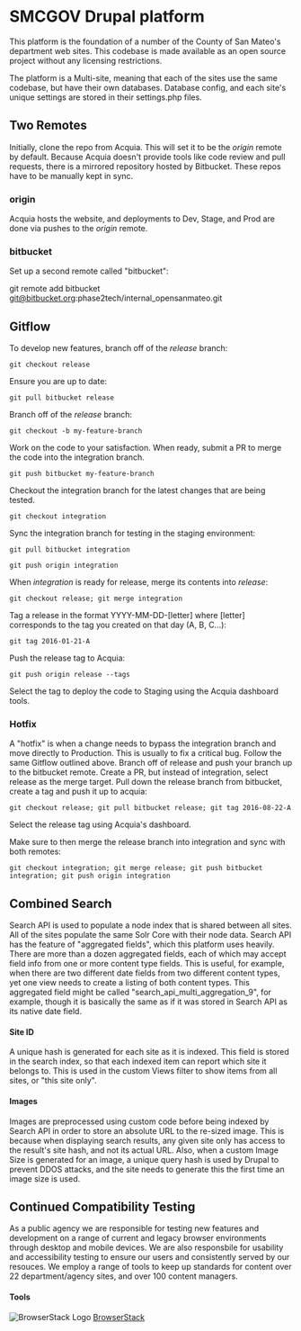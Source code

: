 # SMCGOV Drupal platform

This platform is the foundation of a number of the County of San Mateo's department web sites. This codebase is made available as an open source project without any licensing restrictions. 

The platform is a Multi-site, meaning that each of the sites use the same codebase, but have their own databases.
Database config, and each site's unique settings are stored in their settings.php files.

## Two Remotes

Initially, clone the repo from Acquia. This will set it to be the _origin_ remote by default.
Because Acquia doesn't provide tools like code review and pull requests, there is a mirrored repository hosted by Bitbucket.
These repos have to be manually kept in sync.

### origin
Acquia hosts the website, and deployments to Dev, Stage, and Prod are done via pushes to the _origin_ remote.

### bitbucket
Set up a second remote called "bitbucket":

git remote add bitbucket git@bitbucket.org:phase2tech/internal_opensanmateo.git


## Gitflow

To develop new features, branch off of the _release_ branch:

`git checkout release`

Ensure you are up to date:

`git pull bitbucket release`

Branch off of the _release_ branch:

`git checkout -b my-feature-branch`

Work on the code to your satisfaction. When ready, submit a PR to merge the code into the integration branch.

`git push bitbucket my-feature-branch`

Checkout the integration branch for the latest changes that are being tested.

`git checkout integration`

Sync the integration branch for testing in the staging environment:

`git pull bitbucket integration`

`git push origin integration`

When _integration_ is ready for release, merge its contents into _release_:

`git checkout release; git merge integration`

Tag a release in the format YYYY-MM-DD-[letter] where [letter] corresponds to the tag you created on that day (A, B, C...):

`git tag 2016-01-21-A`

Push the release tag to Acquia:

`git push origin release --tags`

Select the tag to deploy the code to Staging using the Acquia dashboard tools.

### Hotfix

A "hotfix" is when a change needs to bypass the integration branch and move directly to Production.
This is usually to fix a critical bug. Follow the same Gitflow outlined above.
Branch off of release and push your branch up to the bitbucket remote.
Create a PR, but instead of integration, select release as the merge target.
Pull down the release branch from bitbucket, create a tag and push it up to acquia:

`git checkout release; git pull bitbucket release; git tag 2016-08-22-A`

Select the release tag using Acquia's dashboard.

Make sure to then merge the release branch into integration and sync with both remotes:

`git checkout integration; git merge release; git push bitbucket integration; git push origin integration`


## Combined Search

Search API is used to populate a node index that is shared between all sites.
All of the sites populate the same Solr Core with their node data.
Search API has the feature of "aggregated fields", which this platform uses heavily.
There are more than a dozen aggregated fields, each of which may accept field info from one or more content type fields.
This is useful, for example, when there are two different date fields from two different content types, yet one view needs to create a listing of both content types.
This aggregated field might be called "search_api_multi_aggregation_9", for example, though it is basically the same as if it was stored in Search API as its native date field.

#### Site ID
A unique hash is generated for each site as it is indexed.
This field is stored in the search index, so that each indexed item can report which site it belongs to.
This is used in the custom Views filter to show items from all sites, or "this site only".

#### Images
Images are preprocessed using custom code before being indexed by Search API in order to store an absolute URL to the re-sized image.
This is because when displaying search results, any given site only has access to the result's site hash, and not its actual URL.
Also, when a custom Image Size is generated for an image, a unique query hash is used by Drupal to prevent DDOS attacks, and the site needs to generate this the first time an image size is used.

## Continued Compatibility Testing

As a public agency we are responsible for testing new features and development on a range of current and legacy browser environments through desktop and mobile devices. We are also responsbile for usability and accessibility testing to ensure our users and consistently served by our resouces. We employ a range of tools to keep up standards for content over 22 department/agency sites, and over 100 content managers.

#### Tools
![BrowserStack Logo](https://p14.zdusercontent.com/attachment/1015988/OuLhxwxzAlSVoSsydpEACDsCP?token=eyJhbGciOiJkaXIiLCJlbmMiOiJBMTI4Q0JDLUhTMjU2In0..QYHMsaMrd6pD8Ic55IjqGg.1KkBjb65xpKaG4IAjBWOgzNdSkWbZp3rblq_GdSLnnlFrPPdca76LRYvdLsbT0AM38TGUwNDXcLha4_fFxW2nKl4m5OBUS7E45Exv82ueSnVqUgDswwcUJdlU5327bQ_QJeXzDdB4pPoY2cGSL-QYGutjZsrLoLRj_vXywGdDP8JzRDSUOtqzK03DpEs2nRnzIib4JXrY5n7jhUmkzAd1_yFcCustQLg4xPERP9d4vYXLm3TpVQHj7uZs1oZQjy7Xlyvxve75iK-GseWM0p60Ry4pEZQVBqJCiCaoOHJrUA.sey2fqh67W7NfzLsA_eEaQ)
[BrowserStack](https://www.browserstack.com/)

